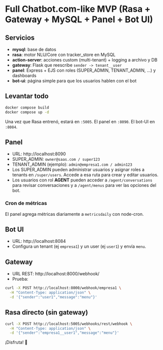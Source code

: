 # Full Chatbot.com-like MVP (Rasa + Gateway + MySQL + Panel + Bot UI)

## Servicios

- **mysql**: base de datos
- **rasa**: motor NLU/Core con tracker_store en MySQL
- **action-server**: acciones custom (multi-tenant) + logging a archivo y DB
- **gateway**: Flask que reescribe `sender -> tenant__user`
- **panel**: Express + EJS con roles (SUPER_ADMIN, TENANT_ADMIN, ...) y dashboards
- **bot-ui**: página simple para que los usuarios hablen con el bot

## Levantar todo

```bash
docker compose build
docker compose up -d
```

Una vez que Rasa entrenó, estará en `:5005`. El panel en `:8090`. El bot-UI en `:8084`.

## Panel

- URL: http://localhost:8090
- SUPER_ADMIN: `owner@saas.com / super123`
- TENANT_ADMIN (ejemplo): `admin@empresa1.com / admin123`
- Los SUPER_ADMIN pueden administrar usuarios y asignar roles a tenants en `/super/users`. Accede a esa ruta para crear y editar usuarios.
- Los usuarios con rol **AGENT** pueden acceder a `/agent/conversations` para revisar conversaciones y a `/agent/menus` para ver las opciones del bot.

### Cron de métricas
El panel agrega métricas diariamente a `metricsdaily` con node-cron.

## Bot UI

- URL: http://localhost:8084
- Configura un tenant (ej `empresa1`) y un user (ej `user1`) y envía `menu`.

## Gateway

- URL REST: http://localhost:8000/webhook/<tenant>
- Prueba:
```bash
curl -X POST http://localhost:8000/webhook/empresa1 \
  -H "Content-Type: application/json" \
  -d '{"sender":"user1","message":"menu"}'
```

## Rasa directo (sin gateway)
```bash
curl -X POST http://localhost:5005/webhooks/rest/webhook \
  -H "Content-Type: application/json" \
  -d '{"sender":"empresa1__user1","message":"menu"}'
```

¡Disfruta! 💪
